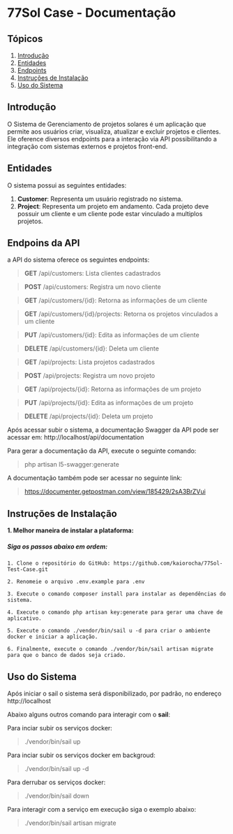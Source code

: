# 77Sol Case - Documentação

## Tópicos
1. [Introdução](#introdução)
2. [Entidades](#documentação)
3. [Endpoints](#requisitos-de-ambiente)
4. [Instruções de Instalação](#instalação-e-configuração)
5. [Uso do Sistema](#instalação-e-configuração)

## Introdução

O Sistema de Gerenciamento de projetos solares é um aplicação que permite aos usuários criar, visualiza, atualizar e excluir projetos e clientes. Ele oference diversos endpoints para a interação via API possibilitando a integração com sistemas externos e projetos front-end.

## Entidades

O sistema possui as seguintes entidades:

1. **Customer**: Representa um usuário registrado no sistema.
2. **Project**: Representa um projeto em andamento. Cada projeto deve possuir um cliente e um cliente pode estar vinculado a multiplos projetos.

## Endpoins da API

a API do sistema oferece os seguintes endpoints:

> **GET** /api/customers: Lista clientes cadastrados

> **POST** /api/customers: Registra um novo cliente

> **GET** /api/customers/{id}: Retorna as informações de um cliente

> **GET** /api/customers/{id}/projects: Retorna os projetos vinculados a um cliente

> **PUT** /api/customers/{id}: Edita as informações de um cliente

> **DELETE** /api/customers/{id}: Deleta um cliente

> **GET** /api/projects: Lista projetos cadastrados

> **POST** /api/projects: Registra um novo projeto

> **GET** /api/projects/{id}: Retorna as informações de um projeto

> **PUT** /api/projects/{id}: Edita as informações de um projeto

> **DELETE** /api/projects/{id}: Deleta um projeto

Após acessar subir o sistema, a documentação Swagger da API pode ser acessar em: http://localhost/api/documentation

Para gerar a documentação da API, execute o seguinte comando:

> php artisan l5-swagger:generate

A documentação também pode ser acessar no seguinte link:

> https://documenter.getpostman.com/view/185429/2sA3BrZVui

## Instruções de Instalação

**1. Melhor maneira de instalar a plataforma:**

##### Siga os passos abaixo em ordem:

~~~
1. Clone o repositório do GitHub: https://github.com/kaiorocha/77Sol-Test-Case.git
~~~

~~~
2. Renomeie o arquivo .env.example para .env
~~~

~~~
3. Execute o comando composer install para instalar as dependências do sistema.
~~~

~~~
4. Execute o comando php artisan key:generate para gerar uma chave de aplicativo.
~~~

~~~
5. Execute o comando ./vendor/bin/sail u -d para criar o ambiente docker e iniciar a aplicação.
~~~

~~~
6. Finalmente, execute o comando ./vendor/bin/sail artisan migrate para que o banco de dados seja criado.
~~~

## Uso do Sistema

Após iniciar o sail o sistema será disponibilizado, por padrão, no endereço http://localhost

Abaixo alguns outros comando para interagir com o **sail**:

Para inciar subir os serviços docker:

> ./vendor/bin/sail up

Para inciar subir os serviços docker em backgroud:

> ./vendor/bin/sail up -d

Para derrubar os serviços docker:

> ./vendor/bin/sail down

Para interagir com a serviço em execução siga o exemplo abaixo:

> ./vendor/bin/sail artisan migrate
